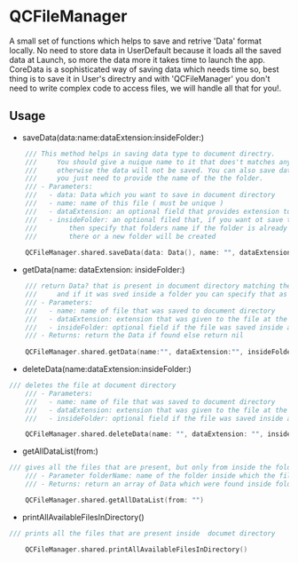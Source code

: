 # QCFileManager

A small set of functions which helps to save and retrive 'Data' format locally. No need to store data in UserDefault because it loads all the saved data at Launch, so more the data more it takes time to launch the app. CoreData is a sophisticated way of saving data which needs time so, best thing is to save it in User's directry and with 'QCFileManager' you don't need to write complex code to access files, we will handle all that for you!.

## Usage

* saveData(data:name:dataExtension:insideFolder:)
```swift
    /// This method helps in saving data type to document directry.
    ///     You should give a nuique name to it that does't matches any previous data saved 
    ///     otherwise the data will not be saved. You can also save data by creating a folder,
    ///     you just need to provide the name of the the folder.
    /// - Parameters:
    ///   - data: Data which you want to save in document directory
    ///   - name: name of this file ( must be unique )
    ///   - dataExtension: an optional field that provides extension to the file
    ///   - insideFolder: an optional filed that, if you want ot save the file inside a folder 
    ///        then specify that folders name if the folder is already present it will be saved 
    ///        there or a new folder will be created
    
    QCFileManager.shared.saveData(data: Data(), name: "", dataExtension: "", insideFolder: "")
```
* getData(name: dataExtension: insideFolder:)
```swift
    /// return Data? that is present in document directory matching the name and extension ( if given )
    ///     and if it was sved inside a folder you can specify that as well
    /// - Parameters:
    ///   - name: name of file that was saved to document directory
    ///   - dataExtension: extension that was given to the file at the time of saving the file
    ///   - insideFolder: optional field if the file was saved inside an folder
    /// - Returns: return the Data if found else return nil
    
    QCFileManager.shared.getData(name:"", dataExtension:"", insideFolder:"")
```
* deleteData(name:dataExtension:insideFolder:)
```swift
/// deletes the file at document directory
    /// - Parameters:
    ///   - name: name of file that was saved to document directory
    ///   - dataExtension: extension that was given to the file at the time of saving the file
    ///   - insideFolder: optional field if the file was saved inside an folder

    QCFileManager.shared.deleteData(name: "", dataExtension: "", insideFolder: "")
```
* getAllDataList(from:)
```swift
/// gives all the files that are present, but only from inside the folder
    /// - Parameter folderName: name of the folder inside which the files are saved
    /// - Returns: return an array of Data which were found inside folder. an empty array if did't found any

    QCFileManager.shared.getAllDataList(from: "")
```
* printAllAvailableFilesInDirectory()
```swift
/// prints all the files that are present inside  documet directory

    QCFileManager.shared.printAllAvailableFilesInDirectory()
```
